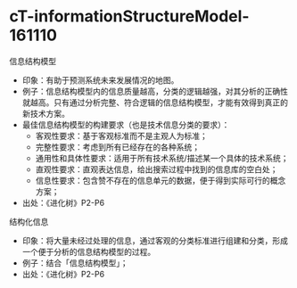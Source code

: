 # cT-informationStructureModel-161110

信息结构模型

- 印象：有助于预测系统未来发展情况的地图。
- 例子：信息结构模型内的信息质量越高，分类的逻辑越强，对其分析的正确性就越高。只有通过分析完整、符合逻辑的信息结构模型，才能有效得到真正的新技术方案。
- 最佳信息结构模型的构建要求（也是技术信息分类的要求）：
	- 客观性要求：基于客观标准而不是主观人为标准；
	- 完整性要求：考虑到所有已经存在的各种系统；
	- 通用性和具体性要求：适用于所有技术系统/描述某一个具体的技术系统；
	- 直观性要求：直观表达信息，给出搜索过程中找到的信息库的空白处；
	- 信息性要求：包含赞不存在的信息单元的数据，便于得到实际可行的概念方案；
- 出处：《进化树》P2-P6

结构化信息

- 印象：将大量未经过处理的信息，通过客观的分类标准进行组建和分类，形成一个便于分析的信息结构模型的过程。
- 例子：结合「信息结构模型」；
- 出处：《进化树》P2-P6

